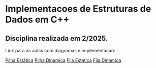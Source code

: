 # Implementacoes de Estruturas de Dados em C++

## Disciplina realizada em 2/2025.

Link para as aulas com diagramas e implementacao:

[Pilha Estática](./PilhaEstatica/)
[Pilha Dinamica](./PilhaDinamica/)
[Fila Estática](./FilaEstatica/)
[Fila Dinamica](./FilaDinamica/)
